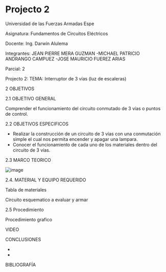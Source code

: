 
# Projecto 2
Universidad de las Fuerzas Armadas Espe

Asignatura: Fundamentos de Circuitos Eléctricos

Docente: Ing. Darwin Alulema

Integrantes: JEAN PIERRE MERA GUZMAN -MICHAEL PATRICIO ANDRANGO CAMPUEZ -JOSE MAURICIO FUEREZ ARIAS

Parcial: 2

Projecto 2: TEMA: Interruptor de 3 vías (luz de escaleras)

2 OBJETIVOS

2.1 OBJETIVO GENERAL

Comprender el funcionamiento del circuito conmutado de 3 vías o puntos de control.

2.2 OBJETIVOS ESPECIFICOS

* Realizar la construcción de un circuito de 3 vías con una conmutación simple el cual nos permita encender y apagar una lampara.
* Conocer el funcionamiento de cada uno de los materiales dentro del circuito de 3 vías.

2.3 MARCO TEORICO

![image](https://user-images.githubusercontent.com/104911658/213029249-729e8afc-eb88-44db-bd97-19e6fb594118.png)



2.4. MATERIAL Y EQUIPO REQUERIDO

Tabla de materiales


Circuito esquematico a evaluar y armar



2.5 Procedimiento



Procedimiento grafico



VIDEO



CONCLUSIONES

- 
- 

BIBLIOGRAFÍA



